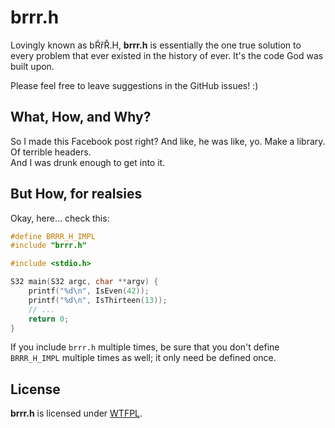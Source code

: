 # brrr.h

Lovingly known as bŔřŘ.H, **brrr.h** is essentially the one true solution to every problem that ever existed in the history of ever. It's the code God was built upon.

Please feel free to leave suggestions in the GitHub issues! :)

## What, How, and Why?

So I made this Facebook post right? And like, he was like, yo. Make a library. Of terrible headers.  
And I was drunk enough to get into it.

## But How, for realsies

Okay, here... check this:
```c
#define BRRR_H_IMPL
#include "brrr.h"

#include <stdio.h>

S32 main(S32 argc, char **argv) {
    printf("%d\n", IsEven(42));
    printf("%d\n", IsThirteen(13));
    // ...
    return 0;
}
```

If you include `brrr.h` multiple times, be sure that you don't define `BRRR_H_IMPL` multiple times as well; it only need be defined once.

## License

**brrr.h** is licensed under [WTFPL](http://www.wtfpl.net/).